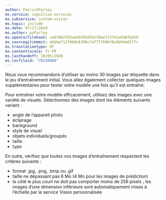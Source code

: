 ```yaml
---
author: PatrickFarley
ms.service: cognitive-services
ms.subservice: custom-vision
ms.topic: include
ms.date: 07/17/2019
ms.author: pafarley
ms.openlocfilehash: ce67062f83ad10703dfb1f0ee1f3741e698fb450
ms.sourcegitcommit: eb6bef1274b9e6390c7a77ff69bf6a3b94e827fc
ms.translationtype: HT
ms.contentlocale: fr-FR
ms.lasthandoff: 10/05/2020
ms.locfileid: "70130080"
---
```

Nous vous recommandons d’utiliser au moins 30 images par étiquette dans le jeu d’entraînement initial. Vous allez également collecter quelques images supplémentaires pour tester votre modèle une fois qu’il est entraîné.

Pour entraîner votre modèle efficacement, utilisez des images avec une variété de visuels. Sélectionnez des images dont les éléments suivants varient :
* angle de l’appareil photo
* éclairage
* background
* style de visuel
* objets individuels/groupés
* taille
* type

En outre, vérifiez que toutes vos images d’entraînement respectent les critères suivants :
* format .jpg, .png, .bmp ou .gif
* taille ne dépassant pas 6 Mo (4 Mo pour les images de prédiction)
* le côté le plus court ne doit pas comporter moins de 256 pixels ; les images d’une dimension inférieure sont automatiquement mises à l’échelle par le service Vision personnalisée
